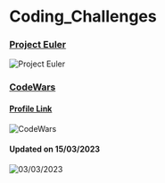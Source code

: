 # Coding_Challenges

### [Project Euler](https://projecteuler.net/)  
![Project Euler](https://projecteuler.net/profile/sudo_lupus.png)

### [CodeWars](https://www.codewars.com/)
#### [Profile Link](https://www.codewars.com/users/sudo-lupus)
![CodeWars](https://www.codewars.com/users/sudo-lupus/badges/large)  

#### Updated on 15/03/2023
![03/03/2023](https://user-images.githubusercontent.com/67869327/225182161-a6ee7980-01b9-488e-8a3b-a43f1663d897.png)